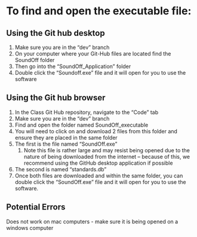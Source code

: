 # To find and open the executable file: 

## Using the Git hub desktop 
1.	Make sure you are in the “dev” branch
2.	On your computer where your Git-Hub files are located find the SoundOff folder
3.	Then go into the “SoundOff_Application” folder
4.	Double click the “Soundoff.exe” file and it will open for you to use the software

## Using the Git hub browser 
1. In the Class Git Hub repository, navigate to the “Code” tab 
2. Make sure you are in the “dev” branch
3. Find and open the folder named SoundOff_executable 
4. You will need to click on and download 2 files from this folder and ensure they are placed in the same folder
5. The first is the file named “SoundOff.exe”
   1. Note this file is rather large and may resist being opened due to the nature of being downloaded from the internet – because of this, we recommend using the GitHub desktop application if possible
6. The second is named “standards.db”
7. Once both files are downloaded and within the same folder, you can double click the “SoundOff.exe” file and it will open for you to use the software.

## Potential Errors

Does not work on mac computers - make sure it is being opened on a windows computer 



